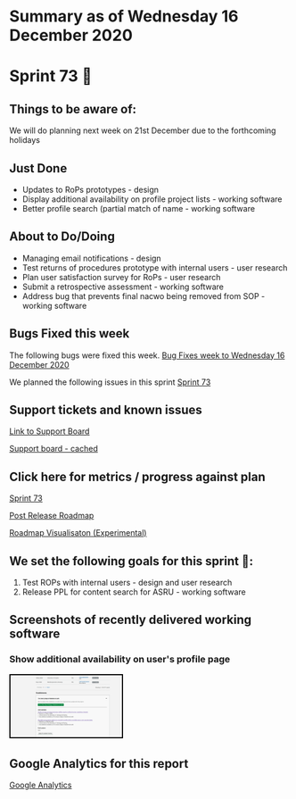 # Summary as of Wednesday 16 December 2020 

# Sprint 73 &#x1f98a;

## Things to be aware of:
We will do planning next week on 21st December due to the forthcoming holidays

## Just Done
* Updates to RoPs prototypes - design
* Display additional availability on profile project lists - working software
* Better profile search (partial match of name - working software

## About to Do/Doing
* Managing email notifications - design
* Test returns of procedures prototype with internal users - user research
* Plan user satisfaction survey for RoPs - user research
* Submit a retrospective assessment - working software 
* Address bug that prevents final nacwo being removed from SOP - working software

## Bugs Fixed this week
The following bugs were fixed this week.
[Bug Fixes week to Wednesday 16 December 2020](graphs/bugs16122020.png)

We planned the following issues in this sprint 
[Sprint 73](graphs/sprint16122020.png)

## Support tickets and known issues
[Link to Support Board](https://collaboration.homeoffice.gov.uk/jira/secure/RapidBoard.jspa?rapidView=1717&selectedIssue=ASSB-253)

[Support board - cached](graphs/supportBoard16122020.png)

## Click here for metrics / progress against plan
[Sprint 73](graphs/progress16122020.png)

[Post Release Roadmap](graphs/roadmap16122020.png)


[Roadmap Visualisaton (Experimental) ](roadmapVisualisation16122020.md)

## We set the following goals for this sprint &#x1f98a;:
1. Test ROPs with internal users - design and user research 
2. Release PPL for content search for ASRU - working software

## Screenshots of recently delivered working software
### Show additional availability on user's profile page 
<a href="graphs/proto1_16122020.png"><img src="graphs/proto1_16122020.png" alt="HTML5 Icon" width="200" style="border:2px solid black"></a>
<br>

## Google Analytics for this report
[Google Analytics](graphs/GA16122020.png)

